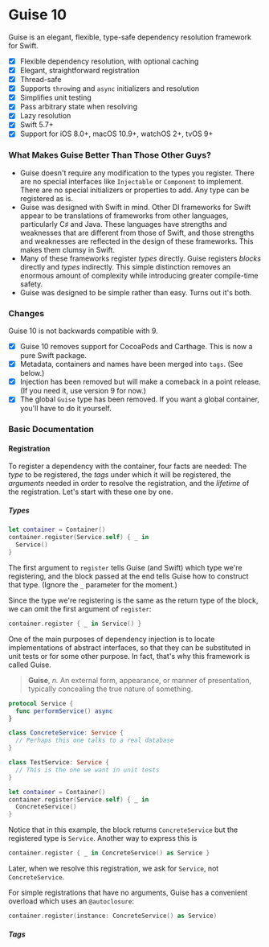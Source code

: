 # Guise 10

Guise is an elegant, flexible, type-safe dependency resolution framework for Swift.

- [x] Flexible dependency resolution, with optional caching
- [x] Elegant, straightforward registration
- [x] Thread-safe
- [x] Supports `throw`ing and `async` initializers and resolution
- [x] Simplifies unit testing
- [x] Pass arbitrary state when resolving
- [x] Lazy resolution
- [x] Swift 5.7+
- [x] Support for iOS 8.0+, macOS 10.9+, watchOS 2+, tvOS 9+

### What Makes Guise Better Than Those Other Guys?

- Guise doesn't require any modification to the types you register. There are no special interfaces like `Injectable` or `Component` to implement. There are no special initializers or properties to add. Any type can be registered as is.
- Guise was designed with Swift in mind. Other DI frameworks for Swift appear to be translations of frameworks from other languages, particularly C&#x266f; and Java. These languages have strengths and weaknesses that are different from those of Swift, and those strengths and weaknesses are reflected in the design of these frameworks. This makes them clumsy in Swift.
- Many of these frameworks register _types_ directly. Guise registers _blocks_ directly and _types_ indirectly. This simple distinction removes an enormous amount of complexity while introducing greater compile-time safety. 
- Guise was designed to be simple rather than easy. Turns out it's both.

### Changes

Guise 10 is not backwards compatible with 9.

- [x] Guise 10 removes support for CocoaPods and Carthage. This is now a pure Swift package. 
- [x] Metadata, containers and names have been merged into `tags`. (See below.)
- [x] Injection has been removed but will make a comeback in a point release. (If you need it, use version 9 for now.)
- [x] The global `Guise` type has been removed. If you want a global container, you'll have to do it yourself.

### Basic Documentation

#### Registration

To register a dependency with the container, four facts are needed: The _type_ to be registered, the _tags_ under which it will be registered, the _arguments_ needed in order to resolve the registration, and the _lifetime_ of the registration. Let's start with these one by one.

##### Types 

```swift
let container = Container()
container.register(Service.self) { _ in
  Service()
}
```

The first argument to `register` tells Guise (and Swift) which type we're registering, and the block passed at the end tells Guise how to construct that type. (Ignore the `_` parameter for the moment.)

Since the type we're registering is the same as the return type of the block, we can omit the first argument of `register`:

```swift
container.register { _ in Service() }
```

One of the main purposes of dependency injection is to locate implementations of abstract interfaces, so that they can be substituted in unit tests or for some other purpose. In fact, that's why this framework is called Guise.

> **Guise**, _n._ An external form, appearance, or manner of presentation, typically concealing the true nature of something.

```swift
protocol Service {
  func performService() async
}

class ConcreteService: Service {
  // Perhaps this one talks to a real database
}

class TestService: Service {
  // This is the one we want in unit tests
}

let container = Container()
container.register(Service.self) { _ in
  ConcreteService()
}
```

Notice that in this example, the block returns `ConcreteService` but the registered type is `Service`. Another way to express this is

```swift
container.register { _ in ConcreteService() as Service }
```

Later, when we resolve this registration, we ask for `Service`, not `ConcreteService`.

For simple registrations that have no arguments, Guise has a convenient overload which uses an `@autoclosure`:

```swift
container.register(instance: ConcreteService() as Service)
```

##### Tags